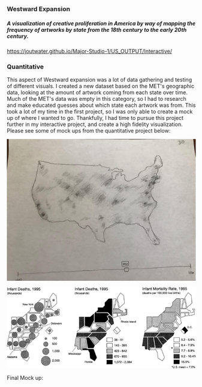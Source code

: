 ### Westward Expansion
##### A visualization of creative proliferation in America by way of mapping the frequency of artworks by state from the 18th century to the early 20th century.
https://joutwater.github.io/Major-Studio-1/US_OUTPUT/Interactive/


### Quantitative

This aspect of Westward expansion was a lot of data gathering and testing of different visuals. I created a new dataset based on the MET's geographic data, looking at the amount of artwork coming from each state over time. Much of the MET's data was empty in this category, so I had to research and make educated guesses about which state each artwork was from. This took a lot of my time in the first project, so I was only able to create a mock up of where I wanted to go. Thankfully, I had time to pursue this project further in my interactive project, and create a high fidelity visualization. Please see some of mock ups from the quantitative project below:

![alt text](https://github.com/joutwater/Major-Studio-1/blob/master/week04/unnamed.jpg)

![alt text](https://github.com/joutwater/Major-Studio-1/blob/master/week04/bertin.jpg)

Final Mock up:

